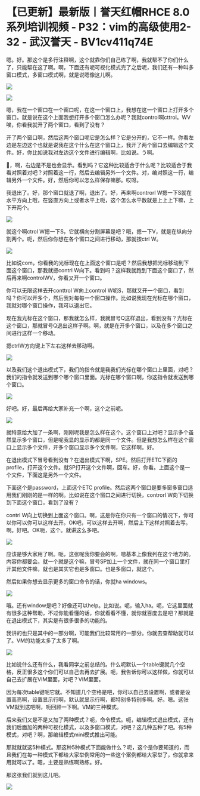 # 【已更新】最新版丨誉天红帽RHCE 8.0系列培训视频 - P32：vim的高级使用2-32 - 武汉誉天 - BV1cv411q74E

嗯。好。那这个是多行注释啊，这个就靠你们自己练了啊，我就帮不了你们什么了，只能帮在这了啊。啊，下面还有呃可视化模式完了之后呢，我们还有一种叫多窗口模式，多窗口模式啊，就是说嗯像这儿啊。



![](img/d402b98599cf6f5b755a68d6fa5a46ad_1.png)

![](img/d402b98599cf6f5b755a68d6fa5a46ad_2.png)

嗯，我在一个窗口在一个窗口呢，在这一个窗口上，我想在这一个窗口上打开多个窗口。就是说在这个上面我想打开多个窗口怎么办呢？我就control啊cttrol。WV唉，你看我就开了两个窗口，看到了没有？

开了两个窗口啊，然后这两个窗口呢它是怎么样？它是分开的，它不一样。你看左边是左边这个也就是说我在这个什么在这个窗口上，我开了两个窗口去编辑这个文件。好，你比如说我对左边这个文件进行编辑啊，比如说。う啊。

🤢，啊，右边是不是也会显示。看到吗？它这种比较适合于什么呢？比较适合于我看对照着对吧？对照着这一行，然后去编辑另外一个文件。对，编对照这一行，编辑另外一个文件。好，然后你可以怎么样保存嘛那。哎呀。

我退出了。好，那个窗口就退了啊，退出了。好，再来啊controrl W摁一下S就在水平方向上哦，在竖直方向上或者水平上呃，这个怎么水平数就是上上上下嘛，上下开两个。



![](img/d402b98599cf6f5b755a68d6fa5a46ad_4.png)

就这个啊ctrol W摁一下S，它就横向分割屏幕是吧？哦，摁一下V，就是在纵向分割两个。呃，然后你你想在各个窗口之间进行移动，那就按ctrl W。



![](img/d402b98599cf6f5b755a68d6fa5a46ad_6.png)

比如说com，你看我的光标现在在上面这个窗口是吧？然后我想把光标移动到下面这个窗口，那我就摁contrl W向下。看到吗？这样我就跑到下面这个窗口了，然后再来啊controlWV，你看又开一个窗口。

你可以无限这样去开conttrol W向上control W呃S，那就又开一个窗口，看到吗？你可以开多个，然后我对每每一个窗口操作。比如说我现在光标在哪个窗口，我就对哪个窗口操作，我可以退出它。

现在我光标在这个窗口，那我就怎么样，我就冒号Q这样退出，看到没有？光标在这个窗口，那就冒号Q退出这样子啊。啊，就是在开多个窗口，以及在多个窗口之间进行这样一个移动。

摁ctrlW方向键上下左右这样去移动啊。

![](img/d402b98599cf6f5b755a68d6fa5a46ad_8.png)

以及我们这个退出模式下，我们的指令就是我我们光标在哪个窗口上里面，对吧？我们的指令就发送到哪个哪个窗口里面。光标在哪个窗口啊，你这指令就发送到哪个窗口。



![](img/d402b98599cf6f5b755a68d6fa5a46ad_10.png)

好吧。好，最后再给大家补充一个啊，这个之前呃。

![](img/d402b98599cf6f5b755a68d6fa5a46ad_12.png)

就特意给大加了一条啊，刚刚呢我是怎么样在这个。这个窗口上对吧？显示多个虽然显示多个窗口，但是呢我显的显示的都是同一个文件。但是我想怎么样在这个窗口上显示多个文件，开多个窗口显示多个文件啊，它这样啊。好。

在退出模式下冒号看到没有？在退出模式下啊，SPE。然后打开ETC下面的profile，打开这个文件。就SP打开这个文件啊，回车。好，你看。上面这个是一个文件，下面这是另外一个文件。

下面这个是password，上面这个ETC profile。然后这两个窗口是要多窗多窗口适用我们刚刚的是一样的啊。比如说在这个窗口之间进行切换，controrl W向下切换到下面这个窗口，看到了没有？

contrl W向上切换到上面这个窗口。啊，这是你在你只有一个窗口的情况下，你可以你可以你可以这样去开。OK吧，可以这样去开啊，然后上下这样对照着去写。啊。好吧。OK呃，这个。就讲这么多吧。



![](img/d402b98599cf6f5b755a68d6fa5a46ad_14.png)

应该是够大家用了啊。呃，这张呢我你要会的啊，嗯基本上像我列在这个地方的。内容你都要会。就一个就是这个嘛，冒号SP加上一个文件，就在同一个窗口里打开其他文件嘛，就也是其实它也是多窗口。也是多窗口，就这个。

然后如果你想去显示更多的窗口命令的话，你就ha windows。

![](img/d402b98599cf6f5b755a68d6fa5a46ad_16.png)

哦。还有window是吧？好像还可以help。比如说。呃，输入ha。呃，它这里面就有很多这种帮助，不过你能看懂的话，你就看看不懂，就你就百度去是吧？那就是在退出模式下，其实是有很多很多的功能的。

我讲的也只是其中的一部分啊，可能我们比较常用的一部分。你就去查帮助就可以了。VM的功能太多了太多了啊。



![](img/d402b98599cf6f5b755a68d6fa5a46ad_18.png)

比如说什么还有什么，我看同学之前总结的。什么呃默认一个table键就几个空格，反正很多这个你们可以自己去再去扩展。呃，我告诉你可以这样做，你就可以自己去扩展在VIM里面，对吧？VIM里面。

因为每次table键呢它就。不知道几个空格是吧，你可以自己去设置啊，或者是设置高亮啊，设置显示行啊，默认就显示行啊，都特别多特别多啊。好。嗯。这张VM就到这吧啊，呃回顾一下啊。VM的三种模式。

后来我们又是不是又加了两种模式？呃，命令模式。呃，编辑模式退出模式，还有我们后面加的两种可视化模式，以及多窗口模式，对吧？这几种五种了吧。有5种模式，对吧？啊，那编辑模式mini模式推出可能。

那就就就这5种模式。那这种5种模式下面能做什么？呃，这个是你要知道的，而且我们在每一种模式下都给大家举例常用的一些这个案例都给大家举了，你就拿来用就可以了。嗯，主要是熟练啊熟练。好。

那这张我们就到这儿吧。

![](img/d402b98599cf6f5b755a68d6fa5a46ad_20.png)